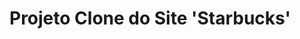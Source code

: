 # Projeto Clone do Site 'Starbucks'

<div align="center"img src="![image](https://user-images.githubusercontent.com/67977860/142000259-426dd3ea-4423-4c1b-bd69-b96c48085934.png)." width="100px"></div>
